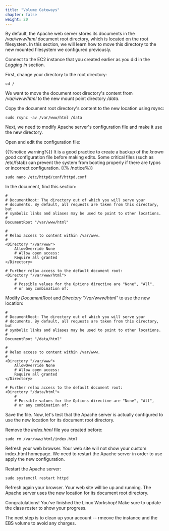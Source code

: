 ```yaml
---
title: "Volume Gateways"
chapter: false
weight: 20
---
```


By default, the Apache web server stores its documents in the _/var/www/html_ document root directory, which is located on the root filesystem. In this section, we will learn how to move this directory to the new mounted filesystem we configured previously.

Connect to the EC2 instance that you created earlier as you did in the _Logging in_ section.

First, change your directory to the root directory:

```commandline
cd /
```

We want to move the document root directory's content from _/var/www/html_ to the new mount point directory _/data_. 

Copy the document root directory's content to the new location using rsync:

```commandline
sudo rsync -av /var/www/html /data
```

Next, we need to modify Apache server's configuration file and make it use the new directory.

Open and edit the configuration file:

{{%notice warning%}}
It is a good practice to create a backup of the _known good_ configuration file before
making edits. Some critical files (such as /etc/fstab) can prevent the system
from booting properly if there are typos or incorrect configuration.
{{% /notice%}}


```commandline
sudo nano /etc/httpd/conf/httpd.conf 
```

In the document, find this section:

```
#
# DocumentRoot: The directory out of which you will serve your
# documents. By default, all requests are taken from this directory, but
# symbolic links and aliases may be used to point to other locations.
#
DocumentRoot "/var/www/html"

#
# Relax access to content within /var/www.
#
<Directory "/var/www">
    AllowOverride None
    # Allow open access:
    Require all granted
</Directory>

# Further relax access to the default document root:
<Directory "/var/www/html">
    #
    # Possible values for the Options directive are "None", "All",
    # or any combination of:

```

Modify _DocumentRoot_ and _Directory "/var/www/html"_ to use the new location:

```
#
# DocumentRoot: The directory out of which you will serve your
# documents. By default, all requests are taken from this directory, but
# symbolic links and aliases may be used to point to other locations.
#
DocumentRoot "/data/html"

#
# Relax access to content within /var/www.
#
<Directory "/var/www">
    AllowOverride None
    # Allow open access:
    Require all granted
</Directory>

# Further relax access to the default document root:
<Directory "/data/html">
    #
    # Possible values for the Options directive are "None", "All",
    # or any combination of:

```

Save the file. Now, let's test that the Apache server is actually configured to use the new location for its document root directory.

Remove the _index.html_ file you created before:

```commandline
sudo rm /var/www/html/index.html
```

Refresh your web browser. Your web site will not show your custom index.html homepage. 
We need to restart the Apache server in order to use apply the new configuration.

Restart the Apache server:

```commandline
sudo systemctl restart httpd
```

Refresh again your browser. Your web site will be up and running. The Apache server uses the new location for its document root directory.

Congratulations! You've finished the Linux Workshop! Make sure to update the class roster to 
show your progress.

The next step is to clean up your account -- rmeove the instance and the EBS volume to 
avoid any charges.
